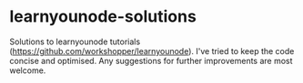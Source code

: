 # learnyounode-solutions
Solutions to learnyounode tutorials (https://github.com/workshopper/learnyounode). I've tried to keep the code concise and optimised. Any suggestions for further improvements are most welcome.